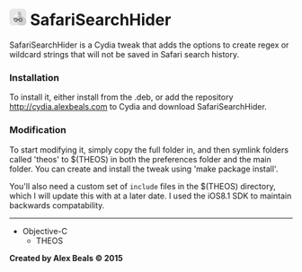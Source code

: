 # <img src="/safarisearchhider/Resources/icon@2x.png?raw=true" width="30" alt="Logo"/> SafariSearchHider

SafariSearchHider is a Cydia tweak that adds the options to create regex or wildcard strings that will 
not be saved in Safari search history.

### Installation

To install it, either install from the .deb, or add the repository http://cydia.alexbeals.com to Cydia and download SafariSearchHider.

### Modification

To start modifying it, simply copy the full folder in, and then symlink folders called 'theos' to $(THEOS) in both the preferences folder and the main folder.  You can create and install the tweak using 'make package install'.

You'll also need a custom set of `include` files in the $(THEOS) directory, which I will update this with at a later date.  I used the iOS8.1 SDK to maintain backwards compatability.

---

<ul>
  <li>
  Objective-C
  <ul>
  <li>THEOS</li>
  </ul>
  </li>
</ul>

**Created by Alex Beals © 2015**
